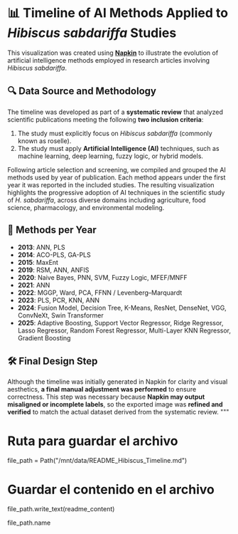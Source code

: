 

# 📊 Timeline of AI Methods Applied to *Hibiscus sabdariffa* Studies

This visualization was created using **[Napkin](https://napkin.io/)** to illustrate the evolution of artificial intelligence methods employed in research articles involving *Hibiscus sabdariffa*. 

## 🔍 Data Source and Methodology

The timeline was developed as part of a **systematic review** that analyzed scientific publications meeting the following **two inclusion criteria**:

1. The study must explicitly focus on *Hibiscus sabdariffa* (commonly known as roselle).
2. The study must apply **Artificial Intelligence (AI)** techniques, such as machine learning, deep learning, fuzzy logic, or hybrid models.

Following article selection and screening, we compiled and grouped the AI methods used by year of publication. Each method appears under the first year it was reported in the included studies. The resulting visualization highlights the progressive adoption of AI techniques in the scientific study of *H. sabdariffa*, across diverse domains including agriculture, food science, pharmacology, and environmental modeling.

## 📆 Methods per Year

- **2013**: ANN, PLS  
- **2014**: ACO-PLS, GA-PLS  
- **2015**: MaxEnt  
- **2019**: RSM, ANN, ANFIS  
- **2020**: Naive Bayes, PNN, SVM, Fuzzy Logic, MFEF/MNFF  
- **2021**: ANN  
- **2022**: MGGP, Ward, PCA, FFNN / Levenberg–Marquardt  
- **2023**: PLS, PCR, KNN, ANN  
- **2024**: Fusion Model, Decision Tree, K-Means, ResNet, DenseNet, VGG, ConvNeXt, Swin Transformer  
- **2025**: Adaptive Boosting, Support Vector Regressor, Ridge Regressor, Lasso Regressor, Random Forest Regressor, Multi-Layer KNN Regressor, Gradient Boosting

## 🛠 Final Design Step

Although the timeline was initially generated in Napkin for clarity and visual aesthetics, **a final manual adjustment was performed** to ensure correctness. This step was necessary because **Napkin may output misaligned or incomplete labels**, so the exported image was **refined and verified** to match the actual dataset derived from the systematic review.
"""

# Ruta para guardar el archivo
file_path = Path("/mnt/data/README_Hibiscus_Timeline.md")

# Guardar el contenido en el archivo
file_path.write_text(readme_content)

file_path.name
